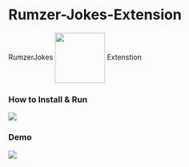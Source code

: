 # Rumzer-Jokes-Extension
RumzerJokes
<img align="center" src="https://i.ibb.co/BCVG733/logo.png" width="100" height="100">
Extenstion


<h3>How to Install & Run</h3>
<img align="center" src="https://i.ibb.co/ZBMf0VN/2022-12-16-03-11-05.gif">

<h3>Demo</h3>
<img align="center" src="https://i.ibb.co/pXMkp02/2022-12-16-03-22-06.gif">


